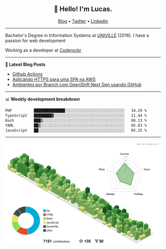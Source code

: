 <h2 align="center">👋 Hello! I'm Lucas.</h2>
<p align="center">
  <a href="https://www.lucassabreu.net.br/">Blog</a> •
  <a href="https://twitter.com/lucassabreu">Twitter</a> •
  <a href="https://www.linkedin.com/in/lucassantosabreu/">Linkedin</a>
</p>

---

Bachelor's Degree in Information Systems at [UNIVILLE](https://www.univille.edu.br//en/index/593619) (2016).
I have a passion for web development

Working as a developer at [Coderockr](https://github.com/Coderockr)

---

**📝 Latest Blog Posts**

<!-- BLOG-POST-LIST:START -->
- [Github Actions](https://www.lucassabreu.net.br/post/github-actions/)
- [Aplicando HTTPS para uma SPA na AWS](https://www.lucassabreu.net.br/post/aplicando-https-para-uma-spa-na-aws/)
- [Ambientes por Branch com OpenShift Next Gen usando GitHub](https://www.lucassabreu.net.br/post/ambientes-por-branch-com-openshift-next-gen-usando-github/)
<!-- BLOG-POST-LIST:END -->

---

📊 **Weekly development breakdown**
<!--START_SECTION:waka-->
```text
PHP          ██████████████░░░░░░░░░░░░░░░░░░░░░░░░░░░   34.29 % 
TypeScript   ████████▓░░░░░░░░░░░░░░░░░░░░░░░░░░░░░░░░   21.44 % 
Bash         ███▒░░░░░░░░░░░░░░░░░░░░░░░░░░░░░░░░░░░░░   08.13 % 
YAML         ██▒░░░░░░░░░░░░░░░░░░░░░░░░░░░░░░░░░░░░░░   05.83 % 
JavaScript   ██░░░░░░░░░░░░░░░░░░░░░░░░░░░░░░░░░░░░░░░   05.25 % 
```
<!--END_SECTION:waka-->

---

![](./profile-3d-contrib/profile-green-animate.svg)

<!-- vim: spelllang=en
